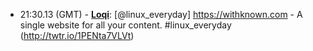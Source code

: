 * <a id="21:30.13">21:30.13 (GMT)</a> - __[Loqi](https://github.com/Loqi)__: [@linux_everyday] https://withknown.com - A single website for all your content.  #linux_everyday (http://twtr.io/1PENta7VLVt)
